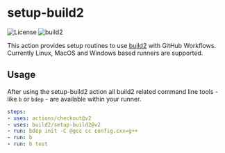 # setup-build2

![License](https://img.shields.io/packagist/l/doctrine/orm.svg)
![build2](https://github.com/build2/setup-build2/actions/workflows/build2.yml/badge.svg)

This action provides setup routines to use [build2](https://build2.org) with GitHub Workflows.
Currently Linux, MacOS and Windows based runners are supported.

## Usage

After using the setup-build2 action all build2 related command line tools - like `b` or `bdep` - are available within your runner.

```yaml
steps:
- uses: actions/checkout@v2
- uses: build2/setup-build2@v2
- run: bdep init -C @gcc cc config.cxx=g++
- run: b
- run: b test
```
